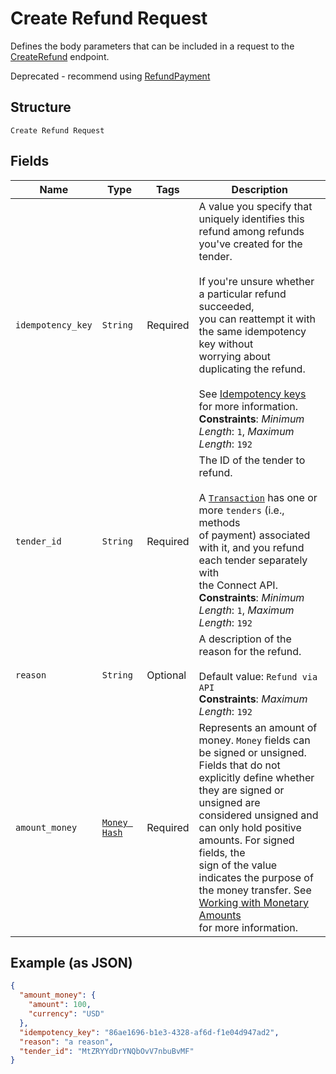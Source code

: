 
# Create Refund Request

Defines the body parameters that can be included in
a request to the [CreateRefund](../../$e/Transactions/CreateRefund) endpoint.

Deprecated - recommend using [RefundPayment](../../doc/api/refunds.md#refund-payment)

## Structure

`Create Refund Request`

## Fields

| Name | Type | Tags | Description |
|  --- | --- | --- | --- |
| `idempotency_key` | `String` | Required | A value you specify that uniquely identifies this<br>refund among refunds you've created for the tender.<br><br>If you're unsure whether a particular refund succeeded,<br>you can reattempt it with the same idempotency key without<br>worrying about duplicating the refund.<br><br>See [Idempotency keys](../../https://developer.squareup.com/docs/working-with-apis/idempotency) for more information.<br>**Constraints**: *Minimum Length*: `1`, *Maximum Length*: `192` |
| `tender_id` | `String` | Required | The ID of the tender to refund.<br><br>A [`Transaction`](../../doc/models/transaction.md) has one or more `tenders` (i.e., methods<br>of payment) associated with it, and you refund each tender separately with<br>the Connect API.<br>**Constraints**: *Minimum Length*: `1`, *Maximum Length*: `192` |
| `reason` | `String` | Optional | A description of the reason for the refund.<br><br>Default value: `Refund via API`<br>**Constraints**: *Maximum Length*: `192` |
| `amount_money` | [`Money Hash`](../../doc/models/money.md) | Required | Represents an amount of money. `Money` fields can be signed or unsigned.<br>Fields that do not explicitly define whether they are signed or unsigned are<br>considered unsigned and can only hold positive amounts. For signed fields, the<br>sign of the value indicates the purpose of the money transfer. See<br>[Working with Monetary Amounts](../../https://developer.squareup.com/docs/build-basics/working-with-monetary-amounts)<br>for more information. |

## Example (as JSON)

```json
{
  "amount_money": {
    "amount": 100,
    "currency": "USD"
  },
  "idempotency_key": "86ae1696-b1e3-4328-af6d-f1e04d947ad2",
  "reason": "a reason",
  "tender_id": "MtZRYYdDrYNQbOvV7nbuBvMF"
}
```

